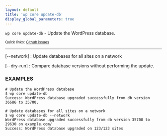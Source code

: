 ```yaml
---
layout: default
title: 'wp core update-db'
display_global_parameters: true
---
```


`wp core update-db` - Update the WordPress database.

<small>Quick links: <a href="https://github.com/wp-cli/wp-cli/issues?q=is%3Aopen+label%3Acommand%3Acore-update-db+sort%3Aupdated-desc">Github issues</a></small>

<hr />

[\--network]
: Update databases for all sites on a network

[\--dry-run]
: Compare database versions without performing the update.

### EXAMPLES

    # Update the WordPress database
    $ wp core update-db
    Success: WordPress database upgraded successfully from db version 36686 to 35700.

    # Update databases for all sites on a network
    $ wp core update-db --network
    WordPress database upgraded successfully from db version 35700 to 29630 on example.com/
    Success: WordPress database upgraded on 123/123 sites



